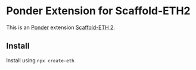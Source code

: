 # Ponder Extension for Scaffold-ETH2

This is an [Ponder](https://ponder.sh/) extension [Scaffold-ETH 2](https://scaffoldeth.io/).

## Install

Install using ```npx create-eth```
